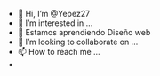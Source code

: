- 👋 Hi, I’m @Yepez27
- 👀 I’m interested in ...
- 🌱 Estamos aprendiendo Diseño web
- 💞️ I’m looking to collaborate on ...
- 📫 How to reach me ...
- 

<!---
Yepez27/Yepez27 is a ✨ special ✨ repository because its `README.md` (this file) appears on your GitHub profile.
You can click the Preview link to take a look at your changes.
--->
